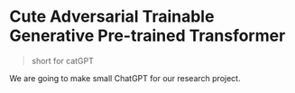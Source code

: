 # Cute Adversarial Trainable Generative Pre-trained Transformer 

> short for catGPT

We are going to make small ChatGPT for our research project.
